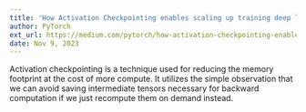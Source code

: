 ```yaml
---
title: 'How Activation Checkpointing enables scaling up training deep learning models'
author: PyTorch
ext_url: https://medium.com/pytorch/how-activation-checkpointing-enables-scaling-up-training-deep-learning-models-7a93ae01ff2d
date: Nov 9, 2023
---
```


Activation checkpointing is a technique used for reducing the memory footprint at the cost of more compute. It utilizes the simple observation that we can avoid saving intermediate tensors necessary for backward computation if we just recompute them on demand instead.
